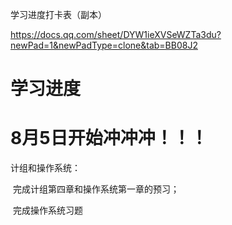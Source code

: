 学习进度打卡表（副本）

https://docs.qq.com/sheet/DYW1ieXVSeWZTa3du?newPad=1&newPadType=clone&tab=BB08J2





# 学习进度



# 8月5日开始冲冲冲！！！

计组和操作系统：

​			完成计组第四章和操作系统第一章的预习；

​			完成操作系统习题

